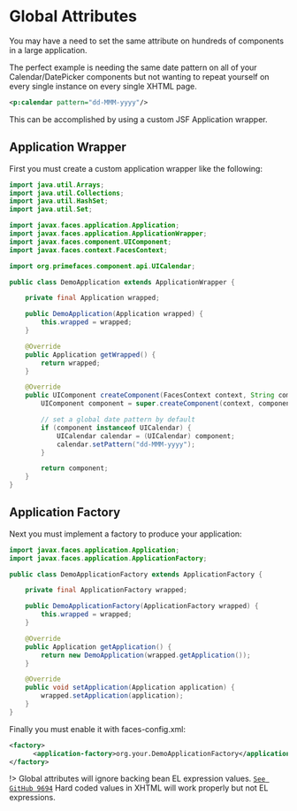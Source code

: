 # Global Attributes

You may have a need to set the same attribute on hundreds of components in a large application.

The perfect example is needing the same date pattern on all of your Calendar/DatePicker 
components but not wanting to repeat yourself on every single instance on every single XHTML page.

```xml
<p:calendar pattern="dd-MMM-yyyy"/>
```

This can be accomplished by using a custom JSF Application wrapper.


## Application Wrapper

First you must create a custom application wrapper like the following:

```java
import java.util.Arrays;
import java.util.Collections;
import java.util.HashSet;
import java.util.Set;

import javax.faces.application.Application;
import javax.faces.application.ApplicationWrapper;
import javax.faces.component.UIComponent;
import javax.faces.context.FacesContext;

import org.primefaces.component.api.UICalendar;

public class DemoApplication extends ApplicationWrapper {

    private final Application wrapped;

    public DemoApplication(Application wrapped) {
        this.wrapped = wrapped;
    }

    @Override
    public Application getWrapped() {
        return wrapped;
    }

    @Override
    public UIComponent createComponent(FacesContext context, String componentType, String rendererType) {
        UIComponent component = super.createComponent(context, componentType, rendererType);

        // set a global date pattern by default
        if (component instanceof UICalendar) {
            UICalendar calendar = (UICalendar) component;
            calendar.setPattern("dd-MMM-yyyy");
        }

        return component;
    }
}

```

## Application Factory

Next you must implement a factory to produce your application:

```java
import javax.faces.application.Application;
import javax.faces.application.ApplicationFactory;

public class DemoApplicationFactory extends ApplicationFactory {

    private final ApplicationFactory wrapped;

    public DemoApplicationFactory(ApplicationFactory wrapped) {
        this.wrapped = wrapped;
    }

    @Override
    public Application getApplication() {
        return new DemoApplication(wrapped.getApplication());
    }

    @Override
    public void setApplication(Application application) {
        wrapped.setApplication(application);
    }
}
```

Finally you must enable it with faces-config.xml:

```xml
<factory>
      <application-factory>org.your.DemoApplicationFactory</application-factory>
</factory>
```

!> Global attributes will ignore backing bean EL expression values. [`See GitHub 9694`](https://github.com/primefaces/primefaces/issues/9694) Hard coded values in XHTML will work properly but not EL expressions.
